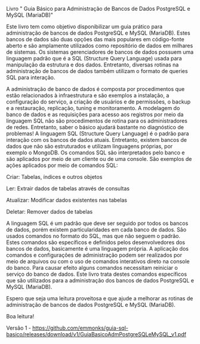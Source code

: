 Livro " Guia Básico para Administração de Bancos de Dados PostgreSQL e MySQL (MariaDB)"

Este livro tem como objetivo disponibilizar um guia prático para administração de bancos de dados PostgreSQL e MySQL (MariaDB). Estes bancos de dados são duas opções das mais populares em código-fonte aberto e são amplamente utilizados como repositório de dados em milhares de sistemas. Os sistemas gerenciadores de bancos de dados possuem uma linguagem padrão que é a SQL (Structure Query Language) usada para manipulação da estrutura e dos dados. Entretanto, diversas rotinas na administração de bancos de dados também utilizam o formato de queries SQL para interação. 

A administração de banco de dados é composta por procedimentos que estão relacionados à infraestrutura e são exemplos a instalação, a configuração do serviço, a criação de usuários e de permissões, o backup e a restauração, replicação, tuning  e monitoramento. A modelagem do banco de dados e as requisições para acesso aos registros por meio da linguagem SQL não são  procedimentos de rotina para os administradores de redes. Entretanto, saber o básico ajudará bastante no diagnóstico de problemas!
A linguagem SQL (Structure Query Language) é o padrão para interação com os bancos de dados atuais. Entretanto, existem bancos de dados que não são estruturados e utilizam linguagens próprias, por exemplo o MongoDB. Os comandos SQL são interpretados pelo banco e são aplicados por meio de um cliente ou de uma console. São exemplos de ações aplicados por meio de comandos SQL:

Criar: Tabelas, índices e outros objetos

Ler: Extrair dados de tabelas através de consultas

Atualizar: Modificar dados existentes nas tabelas

Deletar: Remover dados de tabelas


A linguagem SQL é um padrão que deve ser seguido por todos os bancos de dados, porém existem particularidades em cada banco de dados. São usados comandos no formato do SQL, mas que não seguem o padrão. Estes comandos são específicos e definidos pelos desenvolvedores dos bancos de dados, basicamente é uma linguagem própria. A aplicação dos comandos e configurações de administração podem ser realizados por meio de arquivos ou com o uso de comandos interativos direto na console do banco. Para causar efeito alguns comandos necessitam reiniciar o serviço do banco de dados. Este livro trata destes comandos específicos que são utilizados para a administração dos bancos de dados PostgreSQL e MySQL (MariaDB).

Espero que seja uma leitura proveitosa e que ajude a melhorar as rotinas de administração de bancos de dados PostgreSQL e MySQL (MariaDB). 

Boa leitura!


Versão 1 - https://github.com/emmonks/guia-sql-basico/releases/download/v1/GuiaBasicoAdmPostgreSQLeMySQL_v1.pdf
